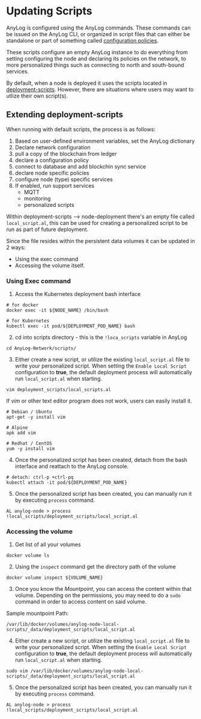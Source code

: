 # Updating Scripts

AnyLog is configured using the AnyLog commands. These commands can be issued on the AnyLog CLI, or organized in script 
files that can either be standalone or part of something called [configuration policies](../policies.md#configuration-policies).

These scripts configure an empty AnyLog instance to do everything from setting configuring the node and declaring its 
policies on the network, to more personalized things such as connecting to north and south-bound services. 
 
By default, when a node is deployed it uses the scripts located in <a href="https://github.com/AnyLog-co/deploymnet-scripts" target="_blank">deployment-scripts</a>.
However, there are situations where users may want to utlize their own script(s). 

## Extending deployment-scripts

When running with default scripts, the process is as follows: 
1. Based on user-defined environment variables, set the AnyLog dictionary 
2. Declare network configuration
3. pull a copy of the blockchain from ledger
4. declare a configuration policy
5. connect to database and add blockchin sync service
6. declare node specific policies 
7. configure node (type) specific services
8. If enabled, run support services
   * MQTT 
   * monitoring
   * personalized scripts

Within deployment-scripts --> node-deployment there's an empty file called `local_script.al`, this can be used for 
creating a personalized script to be run as part of future deployment. 

Since the file resides within the persistent data volumes it can be updated in 2 ways: 
* Using the exec command 
* Accessing the volume itself.

### Using Exec command
1. Access the Kubernetes deployment bash interface  
```shell
# for docker 
docker exec -it ${NODE_NAME} /bin/bash

# for Kubernetes 
kubectl exec -it pod/${DEPLOYMENT_POD_NAME} bash
```

2. cd into scripts directory - this is the `!loca_scripts` variable in AnyLog 
```shell 
cd AnyLog-Network/scripts/
```

3. Either create a new script, or utilize the existing `local_script.al` file to write your personalized script. 
When setting the `Enable Local Script` configuration to **true**, the default deployment process will automatically run
`local_script.al` when starting.
```shell
vim deployment_scripts/local_scripts.al 
```

If _vim_ or other text editor program does not work, users can easily install it. 
```shell
# Debian / Ubuntu 
apt-get -y install vim 

# Alpine 
apk add vim 

# Redhat / CentOS
yum -y install vim
```

4. Once the personalized script has been created, detach from the bash interface and reattach to the AnyLog console. 
```shell
# detach: ctrl-p +ctrl-pq 
kubectl attach -it pod/${DEPLOYMENT_POD_NAME}
```

5. Once the personalized script has been created, you can manually run it by executing `process` command.
```anylog 
AL anylog-node > process !local_scripts/deployment_scripts/local_script.al
```



 

### Accessing the volume
1. Get list of all your volumes
```shell
docker volume ls 
```

2. Using the `inspect` command get the directory path of the volume
```shell 
docker volume inspect ${VOLUME_NAME}
```

3. Once you know the _Mountpoint_, you can access the content within that volume. Depending on the permissions, 
you may need to do a `sudo` command in order to access content on said volume.

Sample mountpoint Path: 
```shell
/var/lib/docker/volumes/anylog-node-local-scripts/_data/deployment_scripts/local_script.al
```

4. Either create a new script, or utilize the existing `local_script.al` file to write your personalized script. 
When setting the `Enable Local Script` configuration to **true**, the default deployment process will automatically run
`local_script.al` when starting. 
```shell 
sudo vim /var/lib/docker/volumes/anylog-node-local-scripts/_data/deployment_scripts/local_script.al
```

5. Once the personalized script has been created, you can manually run it by executing `process` command.
```shell
AL anylog-node > process !local_scripts/deployment_scripts/local_script.al
```

